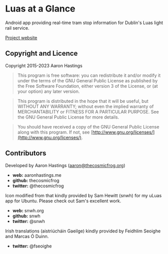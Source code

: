 # Luas at a Glance

Android app providing real-time tram stop information for Dublin's Luas light rail service.

[Project website](https://luasataglance.thecosmicfrog.org)

## Copyright and Licence

Copyright 2015-2023 Aaron Hastings

>This program is free software: you can redistribute it and/or modify
>it under the terms of the GNU General Public License as published by
>the Free Software Foundation, either version 3 of the License, or
>(at your option) any later version.

>This program is distributed in the hope that it will be useful,
>but WITHOUT ANY WARRANTY; without even the implied warranty of
>MERCHANTABILITY or FITNESS FOR A PARTICULAR PURPOSE.  See the
>GNU General Public License for more details.

>You should have received a copy of the GNU General Public License
>along with this program.  If not, see [http://www.gnu.org/licenses/](http://www.gnu.org/licenses/).

## Contributors

Developed by Aaron Hastings (aaron@thecosmicfrog.org)
* __web:__     aaronhastings.me
* __github:__  thecosmicfrog
* __twitter:__ @thecosmicfrog


Icon modified from that kindly provided by Sam Hewitt (snwh) for my uLuas app for Ubuntu. Please check out Sam's excellent work.
* __web:__     snwh.org
* __github:__  snwh
* __twitter:__ @snwh


Irish translations (aistriúcháin Gaeilge) kindly provided by Feidhlim Seoighe and Marcas Ó Duinn.
* __twitter:__ @fseoighe

